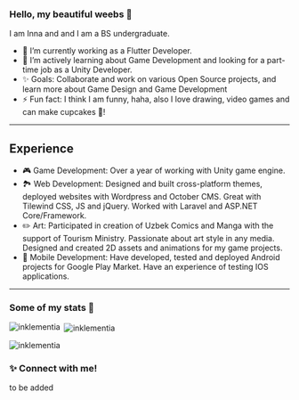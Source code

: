 ### Hello, my beautiful weebs 👋
I am Inna and and I am a BS undergraduate.


<!--
**Inklementia/Inklementia** is a ✨ _special_ ✨ repository because its `README.md` (this file) appears on your GitHub profile.

Here are some ideas to get you started:

- 🔭 I’m currently working on ...
- 🌱 I’m currently learning ...
- 👯 I’m looking to collaborate on ...
- 🤔 I’m looking for help with ...
- 💬 Ask me about ...
- 📫 How to reach me: ...
- 😄 Pronouns: ...
- ⚡ Fun fact: ...
-->
- 🔭 I’m currently working as a Flutter Developer.
- 🌱 I’m actively learning about Game Development and looking for a part-time job as a Unity Developer.
- ✨ Goals: Collaborate and work on various Open Source projects, and learn more about Game Design and Game Development
- ⚡ Fun fact: I think I am funny, haha, also I love drawing, video games and can make cupcakes 🧁!

 ***
 ## Experience 
 - 🎮 Game Development: Over a year of working with Unity game engine.
 - 🏞️ Web Development: Designed and built cross-platform themes, deployed websites with Wordpress and October CMS. Great with Tilewind CSS, JS and jQuery. Worked with Laravel and ASP.NET Core/Framework. 
 - ✏️ Art: Participated in creation of Uzbek Comics and Manga with the support of Tourism Ministry. Passionate about art style in any media. Designed and created 2D assets and animations for my game projects. 
 - 📱 Mobile Development: Have developed, tested and deployed Android projects for Google Play Market. Have an experience of testing IOS applications. 
 
 ***
 ### Some of my stats 🎯
<p><img align="left" src="https://github-readme-stats.vercel.app/api/top-langs?username=inklementia&show_icons=true&locale=en&layout=compact&theme=vue" alt="inklementia" /></p>

<p>&nbsp;<img align="center" src="https://github-readme-stats.vercel.app/api?username=inklementia&show_icons=true&locale=en&theme=vue" alt="inklementia" /></p>

<p><img align="center" src="https://github-readme-streak-stats.herokuapp.com/?user=inklementia&theme=vue" alt="inklementia" /></p>

 ### ✨ Connect with me!
to be added
